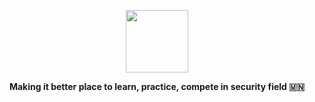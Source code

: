 <a href="https://oyusec.ml"><p align="center">
<img height=100 src="https://raw.githubusercontent.com/oyusec/oyusec/master/public/shield.png"/>

</p></a>

<p align="center">
  <strong>Making it better place to learn, practice, compete in security field 🇲🇳</strong>
</p>
